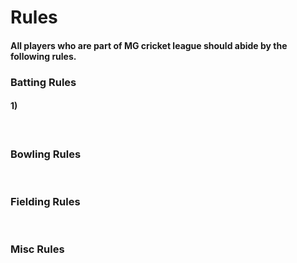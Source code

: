 # Rules
#### All players who are part of MG cricket league should abide by the following rules.

### Batting Rules
#### 1)
&nbsp;
### Bowling Rules
&nbsp;

### Fielding Rules
&nbsp;

### Misc Rules
